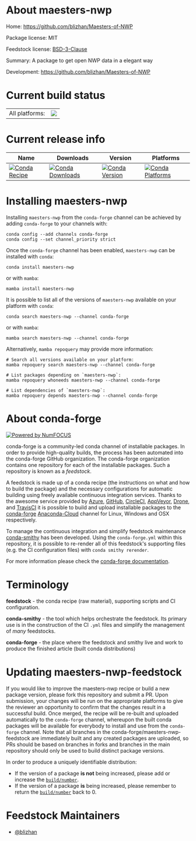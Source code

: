 About maesters-nwp
==================

Home: https://github.com/blizhan/Maesters-of-NWP

Package license: MIT

Feedstock license: [BSD-3-Clause](https://github.com/conda-forge/maesters-nwp-feedstock/blob/main/LICENSE.txt)

Summary: A package to get open NWP data in a elegant way

Development: https://github.com/blizhan/Maesters-of-NWP

Current build status
====================


<table><tr><td>All platforms:</td>
    <td>
      <a href="https://dev.azure.com/conda-forge/feedstock-builds/_build/latest?definitionId=17028&branchName=main">
        <img src="https://dev.azure.com/conda-forge/feedstock-builds/_apis/build/status/maesters-nwp-feedstock?branchName=main">
      </a>
    </td>
  </tr>
</table>

Current release info
====================

| Name | Downloads | Version | Platforms |
| --- | --- | --- | --- |
| [![Conda Recipe](https://img.shields.io/badge/recipe-maesters--nwp-green.svg)](https://anaconda.org/conda-forge/maesters-nwp) | [![Conda Downloads](https://img.shields.io/conda/dn/conda-forge/maesters-nwp.svg)](https://anaconda.org/conda-forge/maesters-nwp) | [![Conda Version](https://img.shields.io/conda/vn/conda-forge/maesters-nwp.svg)](https://anaconda.org/conda-forge/maesters-nwp) | [![Conda Platforms](https://img.shields.io/conda/pn/conda-forge/maesters-nwp.svg)](https://anaconda.org/conda-forge/maesters-nwp) |

Installing maesters-nwp
=======================

Installing `maesters-nwp` from the `conda-forge` channel can be achieved by adding `conda-forge` to your channels with:

```
conda config --add channels conda-forge
conda config --set channel_priority strict
```

Once the `conda-forge` channel has been enabled, `maesters-nwp` can be installed with `conda`:

```
conda install maesters-nwp
```

or with `mamba`:

```
mamba install maesters-nwp
```

It is possible to list all of the versions of `maesters-nwp` available on your platform with `conda`:

```
conda search maesters-nwp --channel conda-forge
```

or with `mamba`:

```
mamba search maesters-nwp --channel conda-forge
```

Alternatively, `mamba repoquery` may provide more information:

```
# Search all versions available on your platform:
mamba repoquery search maesters-nwp --channel conda-forge

# List packages depending on `maesters-nwp`:
mamba repoquery whoneeds maesters-nwp --channel conda-forge

# List dependencies of `maesters-nwp`:
mamba repoquery depends maesters-nwp --channel conda-forge
```


About conda-forge
=================

[![Powered by
NumFOCUS](https://img.shields.io/badge/powered%20by-NumFOCUS-orange.svg?style=flat&colorA=E1523D&colorB=007D8A)](https://numfocus.org)

conda-forge is a community-led conda channel of installable packages.
In order to provide high-quality builds, the process has been automated into the
conda-forge GitHub organization. The conda-forge organization contains one repository
for each of the installable packages. Such a repository is known as a *feedstock*.

A feedstock is made up of a conda recipe (the instructions on what and how to build
the package) and the necessary configurations for automatic building using freely
available continuous integration services. Thanks to the awesome service provided by
[Azure](https://azure.microsoft.com/en-us/services/devops/), [GitHub](https://github.com/),
[CircleCI](https://circleci.com/), [AppVeyor](https://www.appveyor.com/),
[Drone](https://cloud.drone.io/welcome), and [TravisCI](https://travis-ci.com/)
it is possible to build and upload installable packages to the
[conda-forge](https://anaconda.org/conda-forge) [Anaconda-Cloud](https://anaconda.org/)
channel for Linux, Windows and OSX respectively.

To manage the continuous integration and simplify feedstock maintenance
[conda-smithy](https://github.com/conda-forge/conda-smithy) has been developed.
Using the ``conda-forge.yml`` within this repository, it is possible to re-render all of
this feedstock's supporting files (e.g. the CI configuration files) with ``conda smithy rerender``.

For more information please check the [conda-forge documentation](https://conda-forge.org/docs/).

Terminology
===========

**feedstock** - the conda recipe (raw material), supporting scripts and CI configuration.

**conda-smithy** - the tool which helps orchestrate the feedstock.
                   Its primary use is in the construction of the CI ``.yml`` files
                   and simplify the management of *many* feedstocks.

**conda-forge** - the place where the feedstock and smithy live and work to
                  produce the finished article (built conda distributions)


Updating maesters-nwp-feedstock
===============================

If you would like to improve the maesters-nwp recipe or build a new
package version, please fork this repository and submit a PR. Upon submission,
your changes will be run on the appropriate platforms to give the reviewer an
opportunity to confirm that the changes result in a successful build. Once
merged, the recipe will be re-built and uploaded automatically to the
`conda-forge` channel, whereupon the built conda packages will be available for
everybody to install and use from the `conda-forge` channel.
Note that all branches in the conda-forge/maesters-nwp-feedstock are
immediately built and any created packages are uploaded, so PRs should be based
on branches in forks and branches in the main repository should only be used to
build distinct package versions.

In order to produce a uniquely identifiable distribution:
 * If the version of a package **is not** being increased, please add or increase
   the [``build/number``](https://docs.conda.io/projects/conda-build/en/latest/resources/define-metadata.html#build-number-and-string).
 * If the version of a package **is** being increased, please remember to return
   the [``build/number``](https://docs.conda.io/projects/conda-build/en/latest/resources/define-metadata.html#build-number-and-string)
   back to 0.

Feedstock Maintainers
=====================

* [@blizhan](https://github.com/blizhan/)


<!-- dummy commit to enable rerendering -->

